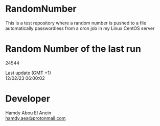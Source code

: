 # RandomNumber    
This is a test repository where a random number is pushed to a file automatically passwordless from a cron job in my Linux CentOS server    
# Random Number of the last run   
24544
      
Last update (GMT +1)    
12/02/23 06:00:02
# Developer    
Hamdy Abou El Anein   
hamdy.aea@protonmail.com
